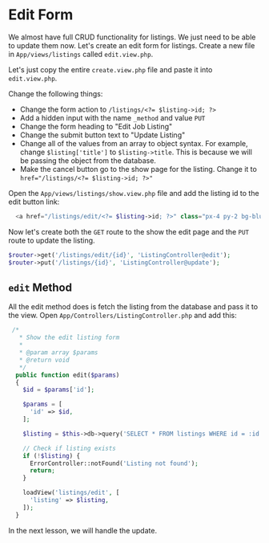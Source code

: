 # Edit Form

We almost have full CRUD functionality for listings. We just need to be able to update them now. Let's create an edit form for listings. Create a new file in `App/views/listings` called `edit.view.php`.

Let's just copy the entire `create.view.php` file and paste it into `edit.view.php`.

Change the following things:

- Change the form action to `/listings/<?= $listing->id; ?>`
- Add a hidden input with the name `_method` and value `PUT`
- Change the form heading to "Edit Job Listing"
- Change the submit button text to "Update Listing"
- Change all of the values from an array to object syntax. For example, change `$listing['title']` to `$listing->title`. This is because we will be passing the object from the database.
- Make the cancel button go to the show page for the listing. Change it to `href="/listings/<?= $listing->id; ?>"`

Open the `App/views/listings/show.view.php` file and add the listing id to the edit button link:

```php
  <a href="/listings/edit/<?= $listing->id; ?>" class="px-4 py-2 bg-blue-500 hover:bg-blue-600 text-white rounded">Edit</a>
```

Now let's create both the `GET` route to the show the edit page and the `PUT` route to update the listing.

```php
$router->get('/listings/edit/{id}', 'ListingController@edit');
$router->put('/listings/{id}', 'ListingController@update');
```

## `edit` Method

All the edit method does is fetch the listing from the database and pass it to the view. Open `App/Controllers/ListingController.php` and add this:

```php
 /*
   * Show the edit listing form
   *
   * @param array $params
   * @return void
   */
  public function edit($params)
  {
    $id = $params['id'];

    $params = [
      'id' => $id,
    ];

    $listing = $this->db->query('SELECT * FROM listings WHERE id = :id', $params)->fetch();

    // Check if listing exists
    if (!$listing) {
      ErrorController::notFound('Listing not found');
      return;
    }

    loadView('listings/edit', [
      'listing' => $listing,
    ]);
  }
```

In the next lesson, we will handle the update.
